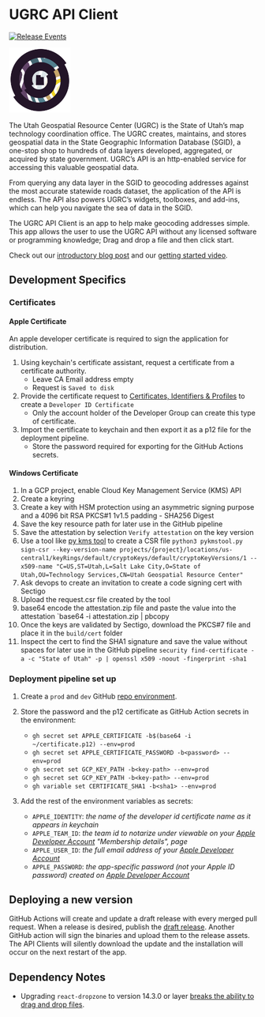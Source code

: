 # UGRC API Client

[![Release Events](https://github.com/agrc/api-client/actions/workflows/release.yml/badge.svg)](https://github.com/agrc/api-client/actions/workflows/release.yml)

<img src="https://github.com/agrc/api-client/blob/main/src/assets/logo.svg" width="125px" />

The Utah Geospatial Resource Center (UGRC) is the State of Utah’s map technology coordination office. The UGRC creates, maintains, and stores geospatial data in the State Geographic Information Database (SGID), a one-stop shop to hundreds of data layers developed, aggregated, or acquired by state government. UGRC’s API is an http-enabled service for accessing this valuable geospatial data.

From querying any data layer in the SGID to geocoding addresses against the most accurate statewide roads dataset, the application of the API is endless. The API also powers UGRC’s widgets, toolboxes, and add-ins, which can help you navigate the sea of data in the SGID.

The UGRC API Client is an app to help make geocoding addresses simple. This app allows the user to use the UGRC API without any licensed software or programming knowledge; Drag and drop a file and then click start.

Check out our [introductory blog post](https://gis.utah.gov/blog/2021-11-29-introducing-the-official-ugrc-api-client/) and our [getting started video](https://www.youtube.com/watch?v=BSmQ_9E0cVE).

## Development Specifics

### Certificates

#### Apple Certificate

An apple developer certificate is required to sign the application for distribution.

1. Using keychain's certificate assistant, request a certificate from a certificate authority.
   - Leave CA Email address empty
   - Request is `Saved to disk`
1. Provide the certificate request to [Certificates, Identifiers & Profiles](https://developer.apple.com/account/resources/certificates/add) to create a `Developer ID Certificate`
   - Only the account holder of the Developer Group can create this type of certificate.
1. Import the certificate to keychain and then export it as a p12 file for the deployment pipeline.
   - Store the password required for exporting for the GitHub Actions secrets.

#### Windows Certificate

1. In a GCP project, enable Cloud Key Management Service (KMS) API
1. Create a keyring
1. Create a key with HSM protection using an asymmetric signing purpose and a 4096 bit RSA PKCS#1 1v1.5 padding - SHA256 Digest
1. Save the key resource path for later use in the GitHub pipeline
1. Save the attestation by selection `Verify attestation` on the key version
1. Use a tool like [py kms tool](https://github.com/icedevml/pykmstool/) to create a CSR file
   `python3 pykmstool.py sign-csr --key-version-name projects/{project}/locations/us-central1/keyRings/default/cryptoKeys/default/cryptoKeyVersions/1 --x509-name "C=US,ST=Utah,L=Salt Lake City,O=State of Utah,OU=Technology Services,CN=Utah Geospatial Resource Center"`
1. Ask devops to create an invitation to create a code signing cert with Sectigo
1. Upload the request.csr file created by the tool
1. base64 encode the attestation.zip file and paste the value into the attestation
   `base64 -i attestation.zip | pbcopy
1. Once the keys are validated by Sectigo, download the PKCS#7 file and place it in the `build/cert` folder
1. Inspect the cert to find the SHA1 signature and save the value without spaces for later use in the GitHub pipeline
   `security find-certificate -a -c "State of Utah" -p | openssl x509 -noout -fingerprint -sha1`

### Deployment pipeline set up

1. Create a `prod` and `dev` GitHub [repo environment](https://github.com/agrc/api-client/settings/environments).
1. Store the password and the p12 certificate as GitHub Action secrets in the environment:

   - `gh secret set APPLE_CERTIFICATE -b$(base64 -i ~/certificate.p12) --env=prod`
   - `gh secret set APPLE_CERTIFICATE_PASSWORD -b<password> --env=prod`
   - `gh secret set GCP_KEY_PATH -b<key-path> --env=prod`
   - `gh secret set GCP_KEY_PATH -b<key-path> --env=prod`
   - `gh variable set CERTIFICATE_SHA1 -b<sha1> --env=prod`

1. Add the rest of the environment variables as secrets:
   - `APPLE_IDENTITY`: _the name of the developer id certificate name as it appears in keychain_
   - `APPLE_TEAM_ID`: _the team id to notarize under viewable on your [Apple Developer Account](https://developer.apple.com/account) "Membership details", page_
   - `APPLE_USER_ID`: _the full email address of your [Apple Developer Account](https://developer.apple.com/account)_
   - `APPLE_PASSWORD`: _the app-specific password (not your Apple ID password) created on [Apple Developer Account](https://appleid.apple.com/account/manage)_

## Deploying a new version

GitHub Actions will create and update a draft release with every merged pull request. When a release is desired, publish the [draft release](https://github.com/agrc/api-client/releases). Another GitHub action will sign the binaries and upload them to the release assets. The API Clients will silently download the update and the installation will occur on the next restart of the app.

## Dependency Notes

- Upgrading `react-dropzone` to version 14.3.0 or layer [breaks the ability to drag and drop files](https://github.com/react-dropzone/react-dropzone/issues/1411).
